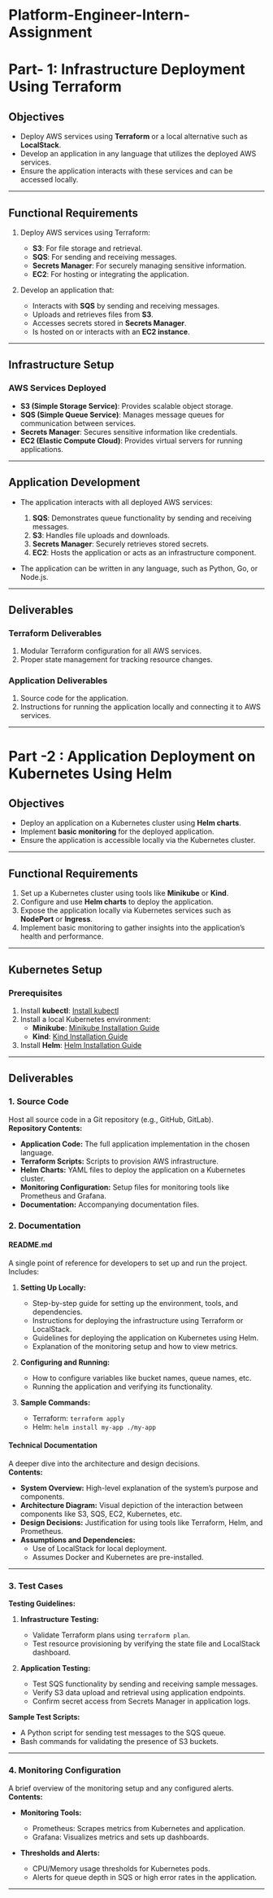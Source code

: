 # Platform-Engineer-Intern-Assignment

# Part- 1: Infrastructure Deployment Using Terraform

## Objectives

- Deploy AWS services using **Terraform** or a local alternative such as **LocalStack**.
- Develop an application in any language that utilizes the deployed AWS services.
- Ensure the application interacts with these services and can be accessed locally.

---

## Functional Requirements

1. Deploy AWS services using Terraform:
   - **S3**: For file storage and retrieval.
   - **SQS**: For sending and receiving messages.
   - **Secrets Manager**: For securely managing sensitive information.
   - **EC2**: For hosting or integrating the application.

2. Develop an application that:
   - Interacts with **SQS** by sending and receiving messages.
   - Uploads and retrieves files from **S3**.
   - Accesses secrets stored in **Secrets Manager**.
   - Is hosted on or interacts with an **EC2 instance**.

---

## Infrastructure Setup

### AWS Services Deployed
- **S3 (Simple Storage Service)**: Provides scalable object storage.
- **SQS (Simple Queue Service)**: Manages message queues for communication between services.
- **Secrets Manager**: Secures sensitive information like credentials.
- **EC2 (Elastic Compute Cloud)**: Provides virtual servers for running applications.

---

## Application Development

- The application interacts with all deployed AWS services:
  1. **SQS**: Demonstrates queue functionality by sending and receiving messages.
  2. **S3**: Handles file uploads and downloads.
  3. **Secrets Manager**: Securely retrieves stored secrets.
  4. **EC2**: Hosts the application or acts as an infrastructure component.
  
- The application can be written in any language, such as Python, Go, or Node.js.

---

## Deliverables

### Terraform Deliverables
1. Modular Terraform configuration for all AWS services.
2. Proper state management for tracking resource changes.

### Application Deliverables
1. Source code for the application.
2. Instructions for running the application locally and connecting it to AWS services.

---

# Part -2 : Application Deployment on Kubernetes Using Helm

## Objectives

- Deploy an application on a Kubernetes cluster using **Helm charts**.
- Implement **basic monitoring** for the deployed application.
- Ensure the application is accessible locally via the Kubernetes cluster.

---

## Functional Requirements

1. Set up a Kubernetes cluster using tools like **Minikube** or **Kind**.
2. Configure and use **Helm charts** to deploy the application.
3. Expose the application locally via Kubernetes services such as **NodePort** or **Ingress**.
4. Implement basic monitoring to gather insights into the application’s health and performance.

---

## Kubernetes Setup

### Prerequisites
1. Install **kubectl**: [Install kubectl](https://kubernetes.io/docs/tasks/tools/)
2. Install a local Kubernetes environment:
   - **Minikube**: [Minikube Installation Guide](https://minikube.sigs.k8s.io/docs/start/)
   - **Kind**: [Kind Installation Guide](https://kind.sigs.k8s.io/docs/user/quick-start/)
3. Install **Helm**: [Helm Installation Guide](https://helm.sh/docs/intro/install/)

---


## Deliverables

### 1. **Source Code**
Host all source code in a Git repository (e.g., GitHub, GitLab).  
**Repository Contents:**
- **Application Code:** The full application implementation in the chosen language.
- **Terraform Scripts:** Scripts to provision AWS infrastructure.
- **Helm Charts:** YAML files to deploy the application on a Kubernetes cluster.
- **Monitoring Configuration:** Setup files for monitoring tools like Prometheus and Grafana.
- **Documentation:** Accompanying documentation files.

### 2. **Documentation**

#### **README.md**
A single point of reference for developers to set up and run the project.  
Includes:
1. **Setting Up Locally:**
   - Step-by-step guide for setting up the environment, tools, and dependencies.
   - Instructions for deploying the infrastructure using Terraform or LocalStack.
   - Guidelines for deploying the application on Kubernetes using Helm.
   - Explanation of the monitoring setup and how to view metrics.
   
2. **Configuring and Running:**
   - How to configure variables like bucket names, queue names, etc.
   - Running the application and verifying its functionality.
   
3. **Sample Commands:**
   - Terraform: `terraform apply`
   - Helm: `helm install my-app ./my-app`

#### **Technical Documentation**
A deeper dive into the architecture and design decisions.  
**Contents:**
- **System Overview:** High-level explanation of the system’s purpose and components.
- **Architecture Diagram:** Visual depiction of the interaction between components like S3, SQS, EC2, Kubernetes, etc.
- **Design Decisions:** Justification for using tools like Terraform, Helm, and Prometheus.
- **Assumptions and Dependencies:**
  - Use of LocalStack for local deployment.
  - Assumes Docker and Kubernetes are pre-installed.

---

### 3. **Test Cases**
**Testing Guidelines:**
1. **Infrastructure Testing:**
   - Validate Terraform plans using `terraform plan`.
   - Test resource provisioning by verifying the state file and LocalStack dashboard.
   
2. **Application Testing:**
   - Test SQS functionality by sending and receiving sample messages.
   - Verify S3 data upload and retrieval using application endpoints.
   - Confirm secret access from Secrets Manager in application logs.

**Sample Test Scripts:**
- A Python script for sending test messages to the SQS queue.
- Bash commands for validating the presence of S3 buckets.

---

### 4. **Monitoring Configuration**
A brief overview of the monitoring setup and any configured alerts.  
**Contents:**
- **Monitoring Tools:**
  - Prometheus: Scrapes metrics from Kubernetes and application.
  - Grafana: Visualizes metrics and sets up dashboards.
  
- **Thresholds and Alerts:**
  - CPU/Memory usage thresholds for Kubernetes pods.
  - Alerts for queue depth in SQS or high error rates in the application.

---


